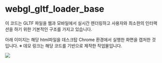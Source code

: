 # webgl_gltf_loader_base

이 코드는 GLTF 파일을 웹과 모바일에서 실시간 렌더링하고 사용자와 최소한의 인터랙션을 하기 위한 기본적인 구조를 가지고 있습니다.

아래 이미지는 해당 html파일을 데스크탑 Chrome 환경에서 실행한 화면을 캡처한 것입니다. 
※ 데모 링크는 해당 코드를 기반으로 제작한 작업물입니다. 

<img src="https://github.com/madfield/webgl_gltf_loader_base/blob/main/sample/capture.png?raw=true">


